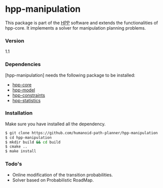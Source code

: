 # hpp-manipulation

This package is part of the [HPP] software and extends the functionalities of hpp-core.
It implements a solver for manipulation planning problems.

### Version
1.1

### Dependencies

[hpp-manipulation] needs the following package to be installed:

* [hpp-core]
* [hpp-model]
* [hpp-constraints]
* [hpp-statistics]

### Installation

Make sure you have installed all the dependency.

```sh
$ git clone https://github.com/humanoid-path-planner/hpp-manipulation
$ cd hpp-manipulation
$ mkdir build && cd build
$ cmake ..
$ make install
```

### Todo's

* Online modification of the transition probabilities.
* Solver based on Probabilistic RoadMap.

[hpp-core]:https://github.com/humanoid-path-planner/hpp-core
[HPP]:https://github.com/humanoid-path-planner/hpp-doc
[hpp-constraints]:https://github.com/humanoid-path-planner/hpp-constraints
[hpp-statistics]:https://github.com/billx09/hpp-statistics
[hpp-model]:https://github.com/humanoid-path-planner/hpp-model
[hpp-util]:https://github.com/humanoid-path-planner/hpp-util
